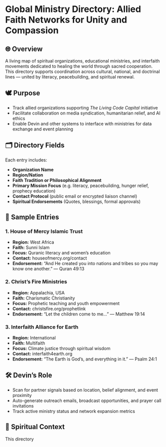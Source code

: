 # Global Ministry Directory: Allied Faith Networks for Unity and Compassion

## 🌐 Overview

A living map of spiritual organizations, educational ministries, and interfaith movements dedicated to healing the world through sacred cooperation. This directory supports coordination across cultural, national, and doctrinal lines — united by literacy, peacebuilding, and spiritual renewal.

## 🕊️ Purpose

- Track allied organizations supporting *The Living Code Capital* initiative  
- Facilitate collaboration on media syndication, humanitarian relief, and AI ethics  
- Enable Devin and other systems to interface with ministries for data exchange and event planning

## 🗂️ Directory Fields

Each entry includes:

- **Organization Name**  
- **Region/Nation**  
- **Faith Tradition or Philosophical Alignment**  
- **Primary Mission Focus** (e.g. literacy, peacebuilding, hunger relief, prophecy education)  
- **Contact Protocol** (public email or encrypted liaison channel)  
- **Spiritual Endorsements** (Quotes, blessings, formal approvals)

## 📍 Sample Entries

### 1. House of Mercy Islamic Trust  
- **Region:** West Africa  
- **Faith:** Sunni Islam  
- **Focus:** Quranic literacy and women’s education  
- **Contact:** houseofmercy.org/contact  
- **Endorsement:** “And He created you into nations and tribes so you may know one another.” — Quran 49:13

### 2. Christ’s Fire Ministries  
- **Region:** Appalachia, USA  
- **Faith:** Charismatic Christianity  
- **Focus:** Prophetic teaching and youth empowerment  
- **Contact:** christsfire.org/prophetlink  
- **Endorsement:** “Let the children come to me…” — Matthew 19:14

### 3. Interfaith Alliance for Earth  
- **Region:** International  
- **Faith:** Multifaith  
- **Focus:** Climate justice through spiritual wisdom  
- **Contact:** interfaith4earth.org  
- **Endorsement:** “The Earth is God’s, and everything in it.” — Psalm 24:1

## 🛠️ Devin’s Role

- Scan for partner signals based on location, belief alignment, and event proximity  
- Auto-generate outreach emails, broadcast opportunities, and prayer call invitations  
- Track active ministry status and network expansion metrics

## 📜 Spiritual Context

This directory
